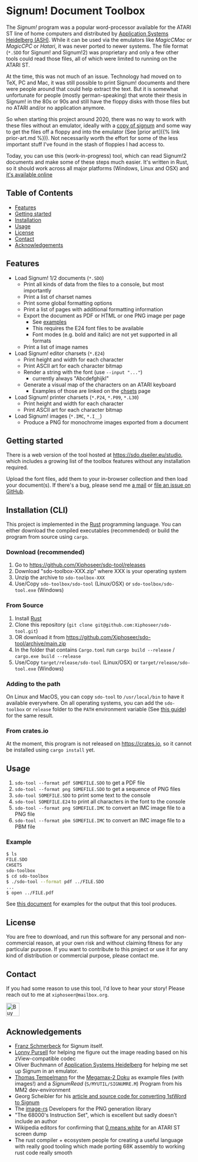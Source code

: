 # Signum! Document Toolbox

The *Signum!* program was a popular word-processor available for the ATARI ST line of
home computers and distributed by [Application Systems Heidelberg (ASH)][ASH]. While it
can be used via the emulators like *MagicCMac* or *MagicCPC* or *Hatari*, it was never
ported to newer systems. The file format (`*.SDO` for Signum! and Signum!2) was
proprietary and only a few other tools could read those files, all of which were limited
to running on the ATARI ST.

At the time, this was not much of an issue. Technology had moved on to TeX, PC and Mac,
it was still possible to print Signum! documents and there were people around that could
help extract the text. But it is somewhat unfortunate for people (mostly german-speaking)
that wrote their thesis in Signum! in the 80s or 90s and still have the floppy disks with
those files but no ATARI and/or no application anymore.

So when starting this project around 2020, there was no way to work with these files without
an emulator, ideally with a [copy of signum](https://www.ashshop.biz/diverses/atari/textverarbeitung/874/signum-2-download)
and some way to get the files off a floppy and into the emulator (See [prior art]({% link prior-art.md %})).
Not necessarily worth the effort for some of the less important stuff I've found in the
stash of floppies I had access to.

Today, you can use this (work-in-progress) tool, which can read Signum!2 documents and
make some of these steps much easier. It's written in Rust, so it should work across
all major platforms (Windows, Linux and OSX) and [it's available online](https://sdo.dseiler.eu/studio/)

## Table of Contents

- [Features](#features)
- [Getting started](#getting-started)
- [Installation](#installation)
- [Usage](#usage)
- [License](#license)
- [Contact](#contact)
- [Acknowledgements](#acknowledgements)

## Features

- Load Signum! 1/2 documents (`*.SDO`)
    - Print all kinds of data from the files to a console, but most importantly
    - Print a list of charset names
    - Print some global formatting options
    - Print a list of pages with additional formatting information
    - Export the document as PDF or HTML or one PNG image per page
        - See [examples][examples]
        - This requires the E24 font files to be available
        - Font modes (e.g. bold and italic) are not yet supported in all formats
    - Print a list of image names
- Load Signum! editor charsets (`*.E24`)
    - Print height and width for each character
    - Print ASCII art for each character bitmap
    - Render a string with the font (use `--input "..."`)
        - currently always "Abcdefghijkl"
    - Generate a visual map of the characters on an ATARI keyboard
        - Examples of those are linked on the [chsets][chsets] page
- Load Signum! printer charsets (`*.P24`, `*.P09`, `*.L30`)
    - Print height and width for each character
    - Print ASCII art for each character bitmap
- Load Signum! images (`*.IMC`, `*.I__`)
    - Produce a PNG for monochrome images exported from a document

## Getting started

There is a web version of the tool hosted at <https://sdo.dseiler.eu/studio>, which
includes a growing list of the toolbox features without any installation required.

Upload the font files, add them to your in-browser collection and then load
your document(s). If there's a bug, please send me [a mail](#contact) or
[file an issue on GitHub](https://github.com/xiphoseer/sdo-tool/issues).

## Installation (CLI)

This project is implemented in the [Rust][Rust] programming language. You can either
download the compiled executables (recommended) or build the program from source using
`cargo`.

### Download (recommended)

1. Go to <https://github.com/Xiphoseer/sdo-tool/releases>
2. Download "sdo-toolbox-XXX.zip" where XXX is your operating system
3. Unzip the archive to `sdo-toolbox-XXX`
4. Use/Copy `sdo-toolbox/sdo-tool` (Linux/OSX) or `sdo-toolbox/sdo-tool.exe` (Windows)

### From Source

1. Install [Rust][Rust]
2. Clone this repository (`git clone git@github.com:Xiphoseer/sdo-tool.git`)
3. OR download it from <https://github.com/Xiphoseer/sdo-tool/archive/main.zip>
4. In the folder that contains `Cargo.toml` run `cargo build --release` / `cargo.exe build --release`
5. Use/Copy `target/release/sdo-tool` (Linux/OSX) or `target/release/sdo-tool.exe` (Windows)

### Adding to the path

On Linux and MacOS, you can copy `sdo-tool` to `/usr/local/bin` to have it available everywhere.
On all operating systems, you can add the `sdo-toolbox` or `release` folder to the `PATH` environment variable (See [this guide](https://www3.ntu.edu.sg/home/ehchua/programming/howto/Environment_Variables.html)) for the same result.

### From crates.io

At the moment, this program is not released on <https://crates.io>, so it cannot be installed using `cargo install` yet.

## Usage

1. `sdo-tool --format pdf SOMEFILE.SDO` to get a PDF file
2. `sdo-tool --format png SOMEFILE.SDO` to get a sequence of PNG files
3. `sdo-tool SOMEFILE.SDO` to print some text to the console
4. `sdo-tool SOMEFILE.E24` to print all characters in the font to the console
5. `sdo-tool --format png SOMEFILE.IMC` to convert an IMC image file to a PNG file
5. `sdo-tool --format pbm SOMEFILE.IMC` to convert an IMC image file to a PBM file

### Example

```sh
$ ls
FILE.SDO
CHSETS
sdo-toolbox
$ cd sdo-toolbox
$ ./sdo-tool --format pdf ../FILE.SDO
...
$ open ../FILE.pdf
```

See [this document][examples] for examples for the output that this tool produces.

## License

You are free to download, and run this software for any personal and non-commercial reason,
at your own risk and without claiming fitness for any particular purpose. If you want to
contribute to this project or use it for any kind of distribution or commercial purpose,
please contact me.

## Contact 

If you had some reason to use this tool, I'd love to hear your story! Please reach out to
me at `xiphoseer@mailbox.org`.

<a href='https://ko-fi.com/Z8Z53PQWH' target='_blank'><img height='36' style='border:0px;height:36px;' src='https://cdn.ko-fi.com/cdn/kofi5.png?v=2' border='0' alt='Buy Me a Coffee at ko-fi.com' /></a>

## Acknowledgements

- [Franz Schmerbeck](http://schmerbeck.de/) for Signum itself.
- [Lonny Pursell](http://atari.gfabasic.net/) for helping me figure out the image reading
  based on his zView-compatible codec
- Oliver Buchmann of [Application Systems Heidelberg](https://ashshop.biz) for helping
  me set up Signum in an emulator.
- [Thomas Tempelmann](http://tempel.org) for the [Megamax-2 Doku][MM2]
  as example files (with images!) and a *SignumRead* (`S/MYUTIL/SIGNUMRE.M`)
  Program from his MM2 dev-environment
- Georg Scheibler for his [article and source code for converting 1stWord to Signum][1stWord]
- The [image-rs] Developers for the PNG generation library
- "The 68000's Instruction Set", which is excellent but sadly doesn't include an author
- Wikipedia editors for confirming that [0 means white][ZERO-WHITE] for an ATARI ST screen dump
- The rust compiler + ecosystem people for creating a useful language with really good tooling
  which made porting 68K assembly to working rust code really smooth

[ASH]: https://application-systems.de

[Rust]: https://www.rust-lang.org/learn/get-started
[image-rs]: https://crates.io/crates/image
[MM2]: http://www.tempel.org/files-d.html#MM2
[ZERO-WHITE]: https://en.wikipedia.org/wiki/List_of_monochrome_and_RGB_color_formats#Monochrome_(1-bit)
[1stWord]: http://stcarchiv.de/stc1989/02/von-1stword-zu-signum2

[examples]: https://xiphoseer.github.io/sdo-tool/examples.html
[chsets]: https://xiphoseer.github.io/sdo-tool/chsets/index.html
